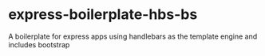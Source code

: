 # express-boilerplate-hbs-bs
A boilerplate for express apps using handlebars as the template engine and includes bootstrap
